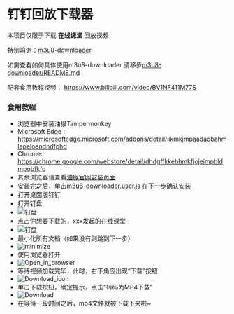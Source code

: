 # 钉钉回放下载器

本项目仅限于下载 **在线课堂** 回放视频

特别鸣谢：[m3u8-downloader](https://github.com/Momo707577045/m3u8-downloader/)

如需查看如何具体使用m3u8-downloader 请移步[m3u8-downloader/README.md](https://github.com/Momo707577045/m3u8-downloader/blob/master/README.md)

配套食用教程视频：
https://www.bilibili.com/video/BV1NF411M77S

### 食用教程
- 浏览器中安装油猴Tampermonkey
- Microsoft Edge : https://microsoftedge.microsoft.com/addons/detail/iikmkjmpaadaobahmlepeloendndfphd
- Chrome: https://chrome.google.com/webstore/detail/dhdgffkkebhmkfjojejmpbldmpobfkfo
- 其余浏览器请查看[油猴官网安装页面](https://www.tampermonkey.net/)
- 安装完之后，单击[m3u8-downloader.user.js](https://cdn.jsdelivr.net/gh/itsHenry35/dingtalk_video_downloader@master/m3u8-downloader.user.js) 在下一步确认安装
- 打开桌面版钉钉
- 打开钉盘
- ![钉盘](https://cdn.jsdelivr.net/gh/itsHenry35/dingtalk_video_downloader@master/img/dingtalk_home.png)
- 点击你想要下载的，xxx发起的在线课堂
- ![钉盘](https://cdn.jsdelivr.net/gh/itsHenry35/dingtalk_video_downloader@master/img/dingpan_home.png)
- 最小化所有文档（如果没有则跳到下一步）
- ![minimize](https://cdn.jsdelivr.net/gh/itsHenry35/dingtalk_video_downloader@master/img/class_1.png)
- 使用浏览器打开
- ![Open_in_browser](https://cdn.jsdelivr.net/gh/itsHenry35/dingtalk_video_downloader@master/img/class_2.png)
- 等待视频加载完毕，此时，右下角应出现“下载”按钮
- ![Download_icon](https://cdn.jsdelivr.net/gh/itsHenry35/dingtalk_video_downloader/img/browser_1.png)
- 单击下载按钮，确定提示，点击“转码为MP4下载”
- ![Download](https://cdn.jsdelivr.net/gh/itsHenry35/dingtalk_video_downloader/img/browser_2.png)
- 在等待一段时间之后，mp4文件就被下载下来啦~

